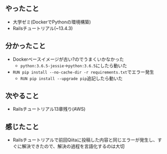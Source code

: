 ## やったこと
- 大学ゼミ(DockerでPythonの環境構築)
- Railsチュートリアル(~13.4.3)
## 分かったこと
- Dockerベースイメージが古い?のでうまくいかなかった
  - `python:3.6.5-jessie`→`python:3.6.5`にしたら動いた
- `RUN pip install --no-cache-dir -r requirements.txt`でエラー発生
  - `RUN pip install --upgrade pip`追記したら動いた
## 次やること
- Railsチュートリアル13章残り(AWS)
## 感じたこと
- Railsチュートリアルで前回Qiitaに投稿した内容と同じエラーが発生し、すぐに解決できたので、解決の過程を言語化するのは大切
